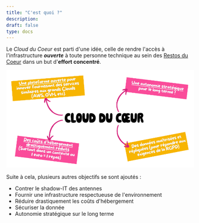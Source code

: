 ```yaml
---
title: "C'est quoi ?"
description:
draft: false
type: docs
---
```


Le *Cloud du Coeur* est parti d'une idée, celle de rendre l'accès à l'infrastructure ***ouverte*** à toute personne technique au sein des [Restos du Coeur](https://www.restosducoeur.org/) dans un but d'**effort concentré**.

![](cdc-explication1.png)

Suite à cela, plusieurs autres objectifs se sont ajoutés :

- Contrer le shadow-IT des antennes
- Fournir une infrastructure respectueuse de l'environnement
- Réduire drastiquement les coûts d'hébergement
- Sécuriser la donnée
- Autonomie stratégique sur le long terme

